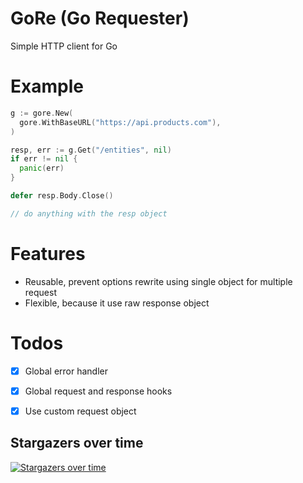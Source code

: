 # GoRe (Go Requester)
Simple HTTP client for Go

# Example

```go
g := gore.New(
  gore.WithBaseURL("https://api.products.com"),
)

resp, err := g.Get("/entities", nil)
if err != nil {
  panic(err)
}

defer resp.Body.Close()

// do anything with the resp object
```

# Features
* Reusable, prevent options rewrite using single object for multiple request
* Flexible, because it use raw response object

# Todos
* [x] Global error handler
* [x] Global request and response hooks
* [x] Use custom request object


## Stargazers over time

[![Stargazers over time](https://starchart.cc/hadihammurabi/gore.svg)](https://starchart.cc/hadihammurabi/gore)

